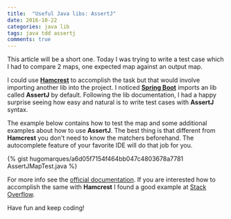 ```yaml
---
title:  "Useful Java libs: AssertJ"
date: 2016-10-22
categories: java lib
tags: java tdd assertj
comments: true
---
```


This article will be a short one. Today I was trying to write a test case which I had to compare 2 maps, one expected map against an output map.

I could use **[Hamcrest][1]** to accomplish the task but that would involve importing another lib into the project. I noticed **[Spring Boot][2]** imports an lib called **AssertJ** by default. Following the lib documentation, I had a happy surprise seeing how easy and natural is to write test cases with **AssertJ** syntax.

The example below contains how to test the map and some additional examples about how to use **AssertJ**. The best thing is that different from **Hamcrest** you don't need to know the matchers beforehand. The autocomplete feature of your favorite IDE will do that job for you.

{% gist hugomarques/a6d05f7154f464bb047c4803678a7781 AssertJMapTest.java %}

For more info see the [official documentation][3]. If you are interested how to accomplish the same with **Hamcrest** I found a good example at [Stack Overflow][4].

Have fun and keep coding!

[1]: http://hamcrest.org/JavaHamcrest/
[2]: https://projects.spring.io/spring-boot/
[3]: http://joel-costigliola.github.io/assertj/assertj-core-quick-start.html
[4]: http://stackoverflow.com/questions/2509293/map-equality-using-hamcrest

